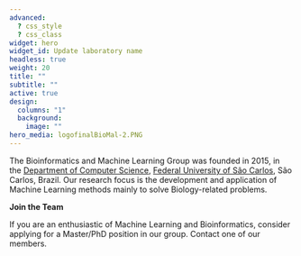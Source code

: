 ```yaml
---
advanced:
  ? css_style
  ? css_class
widget: hero
widget_id: Update laboratory name
headless: true
weight: 20
title: ""
subtitle: ""
active: true
design:
  columns: "1"
  background:
    image: ""
hero_media: logofinalBioMal-2.PNG
---
```

The Bioinformatics and Machine Learning Group was founded in 2015, in the [Department of Computer Science](http://www.dc.ufscar.br), [Federal University of São Carlos](http://www.ufscar.br), São Carlos, Brazil. Our research focus is the development and application of Machine Learning methods mainly to solve Biology-related problems.

**Join the Team**

If you are an enthusiastic of Machine Learning and Bioinformatics, consider applying for a Master/PhD position in our group. Contact one of our members.
